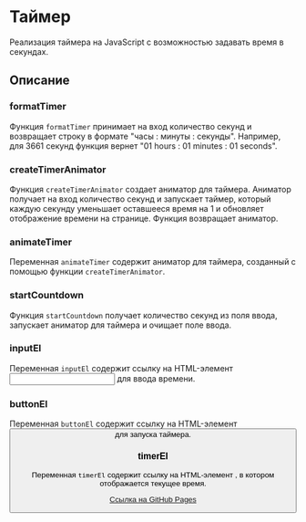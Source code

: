 # Таймер

Реализация таймера на JavaScript с возможностью задавать время в секундах.

## Описание

### formatTimer

Функция `formatTimer` принимает на вход количество секунд и возвращает строку в формате "часы : минуты : секунды". Например, для 3661 секунд функция вернет "01 hours : 01 minutes : 01 seconds".

### createTimerAnimator

Функция `createTimerAnimator` создает аниматор для таймера. Аниматор получает на вход количество секунд и запускает таймер, который каждую секунду уменьшает оставшееся время на 1 и обновляет отображение времени на странице. Функция возвращает аниматор.

### animateTimer

Переменная `animateTimer` содержит аниматор для таймера, созданный с помощью функции `createTimerAnimator`.

### startCountdown

Функция `startCountdown` получает количество секунд из поля ввода, запускает аниматор для таймера и очищает поле ввода.

### inputEl

Переменная `inputEl` содержит ссылку на HTML-элемент <input> для ввода времени.

### buttonEl

Переменная `buttonEl` содержит ссылку на HTML-элемент <button> для запуска таймера.

### timerEl

Переменная `timerEl` содержит ссылку на HTML-элемент <span>, в котором отображается текущее время.

[Ссылка на GitHub Pages](https://daria2604.github.io/timer_test_task/)
